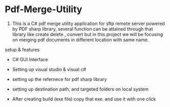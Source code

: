 # Pdf-Merge-Utility


1) This is a C# pdf merge utility  application for sftp remote server powered by PDF sharp library, 
   several function can be attained through that  library like create delete , convert  but in this project we will be 
   focusing on merging pdf documents in different location with same name. 




setup & features

* C# GUI Interface 

* Setting up visual studio & visual c#

* setting up the refernece for pdf sharp library 

* setting up destination path, and targeted folders on local system 

* After creating build (exe file) copy that exe. and use it with one click 




